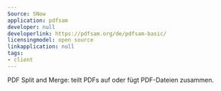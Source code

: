 ```yaml
---
Source: SNow
application: pdfsam
developer: null
developerlink: https://pdfsam.org/de/pdfsam-basic/
licensingmodel: open source
linkapplication: null
tags:
- client
---
```

PDF Split and Merge: teilt PDFs auf oder fügt PDF-Dateien zusammen.
